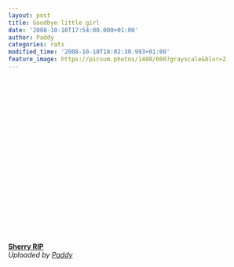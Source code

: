 ```yaml
---
layout: post
title: Goodbye little girl
date: '2008-10-10T17:54:00.000+01:00'
author: Paddy
categories: rats
modified_time: '2008-10-10T18:02:30.993+01:00'
feature_image: https://picsum.photos/1400/600?grayscale&blur=2
---
```


<div><object width="420" height="336"><param name="movie" value="https://www.dailymotion.com/swf/k2dFHROnxhNuHINt19&amp;related=1"></param><param name="allowFullScreen" value="true"></param><param name="allowScriptAccess" value="always"></param><embed src="https://www.dailymotion.com/swf/k2dFHROnxhNuHINt19&amp;related=1" type="application/x-shockwave-flash" width="420" height="336" allowfullscreen="true" allowscriptaccess="always"></embed></object><br /><b><a href="https://www.dailymotion.com/video/x70oxf_sherry-rip_animals">Sherry RIP</a></b><br /><i>Uploaded by <a href="https://www.dailymotion.com/Paddy">Paddy</a></i></div>